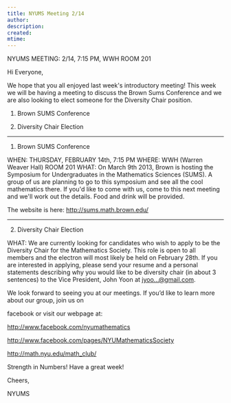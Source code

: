 ```yaml
---
title: NYUMS Meeting 2/14
author: 
description: 
created: 
mtime: 
---
```


NYUMS MEETING: 2/14, 7:15 PM, WWH ROOM 201

Hi Everyone,

We hope that you all enjoyed last week's introductory meeting! This week we will be having a meeting to discuss the Brown Sums Conference and we are also looking to elect someone for the Diversity Chair position.  

1. Brown SUMS Conference

2. Diversity Chair Election

------------------------------------------------------------------------

1. Brown SUMS Conference

WHEN: THURSDAY, FEBRUARY 14th, 7:15 PM
WHERE: WWH (Warren Weaver Hall) ROOM 201
WHAT: On March 9th 2013, Brown is hosting the Symposium for Undergraduates in the Mathematics Sciences (SUMS). A group of us are  planning to go to this symposium and see all the cool mathematics there. If you'd like to come with us, come to this next meeting and we'll work out the details.  Food and drink will be provided.  


The website is here: http://sums.math.brown.edu/

------------------------------------------------------------------------
2. Diversity Chair Election

WHAT: We are currently looking for candidates who wish to apply to be the Diversity Chair for the Mathematics Society.  This role is open to all members and the electron will most likely be held on February 28th.  If you are interested in applying, please send your resume and a personal statements describing why you would like to be diversity chair (in about 3 sentences) to the Vice President, John Yoon at jyoo...@gmail.com.


We look forward to seeing you at our meetings. If you’d like to learn more about our group, join us on 

facebook or visit our webpage at: 

http://www.facebook.com/nyumathematics

http://www.facebook.com/pages/NYUMathematicsSociety

http://math.nyu.edu/math_club/

Strength in Numbers! Have a great week!



Cheers,

NYUMS